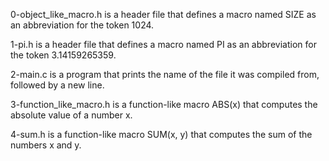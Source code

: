 0-object_like_macro.h is a header file that defines a macro named SIZE as an abbreviation for the token 1024.



1-pi.h is a header file that defines a macro named PI as an abbreviation for the token 3.14159265359.



2-main.c is a program that prints the name of the file it was compiled from, followed by a new line.



3-function_like_macro.h is a function-like macro ABS(x) that computes the absolute value of a number x.



4-sum.h is a function-like macro SUM(x, y) that computes the sum of the numbers x and y.
